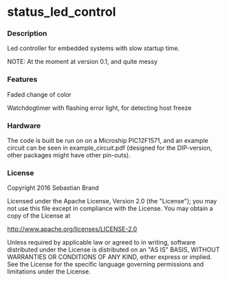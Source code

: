 # status_led_control

### Description
Led controller for embedded systems with slow startup time.

NOTE: At the moment at version 0.1, and quite messy

### Features
Faded change of color

Watchdogtimer with flashing error light, for detecting host freeze

### Hardware
The code is built be run on on a Microship PIC12F1571, and an example circuit can be seen in example_circuit.pdf (designed for the DIP-version, other packages might have other pin-outs).

### License
Copyright 2016 Sebastian Brand

Licensed under the Apache License, Version 2.0 (the "License");
you may not use this file except in compliance with the License.
You may obtain a copy of the License at

http://www.apache.org/licenses/LICENSE-2.0

Unless required by applicable law or agreed to in writing, software
distributed under the License is distributed on an "AS IS" BASIS,
WITHOUT WARRANTIES OR CONDITIONS OF ANY KIND, either express or implied.
See the License for the specific language governing permissions and
limitations under the License.
